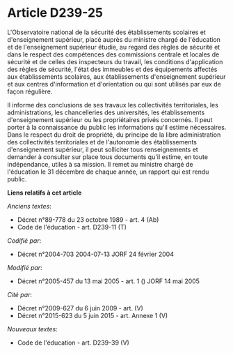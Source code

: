 # Article D239-25

L'Observatoire national de la sécurité des établissements scolaires et d'enseignement supérieur, placé auprès du ministre
chargé de l'éducation et de l'enseignement supérieur étudie, au regard des règles de sécurité et dans le respect des
compétences des commissions centrale et locales de sécurité et de celles des inspecteurs du travail, les conditions
d'application des règles de sécurité, l'état des immeubles et des équipements affectés aux établissements scolaires, aux
établissements d'enseignement supérieur et aux centres d'information et d'orientation ou qui sont utilisés par eux de façon
régulière.

Il informe des conclusions de ses travaux les collectivités territoriales, les administrations, les chancelleries des
universités, les établissements d'enseignement supérieur ou les propriétaires privés concernés. Il peut porter à la
connaissance du public les informations qu'il estime nécessaires. Dans le respect du droit de propriété, du principe de la
libre administration des collectivités territoriales et de l'autonomie des établissements d'enseignement supérieur, il peut
solliciter tous renseignements et demander à consulter sur place tous documents qu'il estime, en toute indépendance, utiles à
sa mission. Il remet au ministre chargé de l'éducation le 31 décembre de chaque année, un rapport qui est rendu public.

**Liens relatifs à cet article**

_Anciens textes_:

  - Décret n°89-778 du 23 octobre 1989 - art. 4 (Ab)
  - Code de l'éducation - art. D239-11 (T)

_Codifié par_:

  - Décret n°2004-703 2004-07-13 JORF 24 février 2004

_Modifié par_:

  - Décret n°2005-457 du 13 mai 2005 - art. 1 () JORF 14 mai 2005

_Cité par_:

  - Décret n°2009-627 du 6 juin 2009 - art. (V)
  - Décret n°2015-623 du 5 juin 2015 - art. Annexe 1 (V)

_Nouveaux textes_:

  - Code de l'éducation - art. D239-39 (V)
